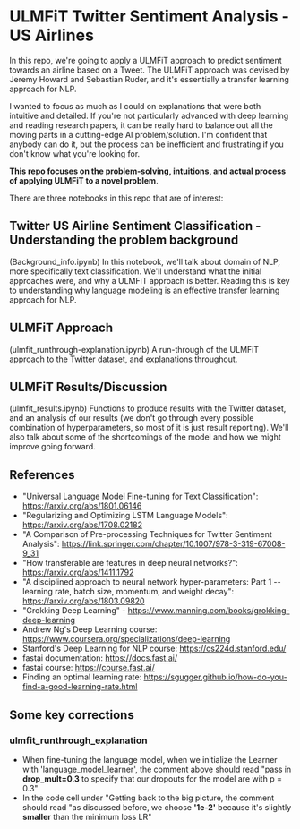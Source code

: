 # ULMFiT Twitter Sentiment Analysis - US Airlines

In this repo, we're going to apply a ULMFiT approach to predict sentiment towards an airline based on a Tweet. The ULMFiT approach was devised by Jeremy Howard and Sebastian Ruder, and it's essentially a transfer learning approach for NLP. 

I wanted to focus as much as I could on explanations that were both intuitive and detailed. If you're not particularly advanced with deep learning and reading research papers, it can be really hard to balance out all the moving parts in a cutting-edge AI problem/solution. I'm confident that anybody can do it, but the process can be inefficient and frustrating if you don't know what you're looking for. 

**This repo focuses on the problem-solving, intuitions, and actual process of applying ULMFiT to a novel problem**.

There are three notebooks in this repo that are of interest:

## Twitter US Airline Sentiment Classification - Understanding the problem background
(Background_info.ipynb)
In this notebook, we'll talk about domain of NLP, more specifically text classification. We'll understand what the initial approaches were, and why a ULMFiT approach is better. Reading this is key to understanding why language modeling is an effective transfer learning approach for NLP.

## ULMFiT Approach
(ulmfit_runthrough-explanation.ipynb)
A run-through of the ULMFiT approach to the Twitter dataset, and explanations throughout.

## ULMFiT Results/Discussion
(ulmfit_results.ipynb)
Functions to produce results with the Twitter dataset, and an analysis of our results (we don't go through every possible combination of hyperparameters, so most of it is just result reporting). We'll also talk about some of the shortcomings of the model and how we might improve going forward.

## References
- "Universal Language Model Fine-tuning for Text Classification": https://arxiv.org/abs/1801.06146
- "Regularizing and Optimizing LSTM Language Models": https://arxiv.org/abs/1708.02182
- "A Comparison of Pre-processing Techniques for Twitter Sentiment Analysis": https://link.springer.com/chapter/10.1007/978-3-319-67008-9_31
- "How transferable are features in deep neural networks?": https://arxiv.org/abs/1411.1792
- "A disciplined approach to neural network hyper-parameters: Part 1 -- learning rate, batch size, momentum, and weight decay": https://arxiv.org/abs/1803.09820 
- "Grokking Deep Learning" - https://www.manning.com/books/grokking-deep-learning
- Andrew Ng's Deep Learning course: https://www.coursera.org/specializations/deep-learning
- Stanford's Deep Learning for NLP course: https://cs224d.stanford.edu/
- fastai documentation: https://docs.fast.ai/
- fastai course: https://course.fast.ai/
- Finding an optimal learning rate: https://sgugger.github.io/how-do-you-find-a-good-learning-rate.html


## Some key corrections
### ulmfit_runthrough_explanation
- When fine-tuning the language model, when we initialize the Learner with 'language_model_learner', the comment above should read "pass in **drop_mult=0.3** to specify that our dropouts for the model are with p = 0.3"
- In the code cell under "Getting back to the big picture, the comment should read "as discussed before, we choose **'1e-2'** because it's slightly **smaller** than the minimum loss LR"

